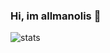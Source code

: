 ### Hi, im allmanolis 👋

![stats](https://github-readme-stats.vercel.app/api?username=allmanolis&show_icons=true&theme=merko)

